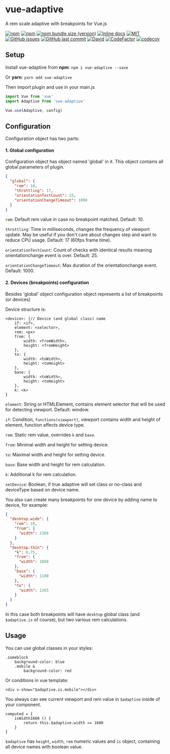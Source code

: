 # vue-adaptive

A rem scale adaptive with breakpoints for Vue.js

[![npm](https://img.shields.io/npm/v/vue-adaptive.svg)](https://www.npmjs.com/package/vue-adaptive)
[![npm](https://img.shields.io/npm/dt/vue-adaptive.svg)](https://www.npmjs.com/package/vue-adaptive)
[![npm bundle size (version)](https://img.shields.io/bundlephobia/min/vue-adaptive/latest)](https://bundlephobia.com/result?p=vue-adaptive@1.4.1)
[![Inline docs](http://inch-ci.org/github/zmey3301/vue-adaptive.svg?branch=master)](http://inch-ci.org/github/zmey3301/vue-adaptive)
[![MIT](https://img.shields.io/npm/l/vue-adaptive.svg)](https://opensource.org/licenses/MIT)
[![GitHub issues](https://img.shields.io/github/issues/zmey3301/vue-adaptive.svg)](https://github.com/zmey3301/vue-adaptive/issues)
[![GitHub last commit](https://img.shields.io/github/last-commit/zmey3301/vue-adaptive.svg)](https://github.com/zmey3301/vue-adaptive/commits/master)
[![David](https://img.shields.io/david/zmey3301/vue-adaptive.svg)](https://david-dm.org/zmey3301/vue-adaptive)
[![CodeFactor](https://www.codefactor.io/repository/github/zmey3301/vue-adaptive/badge)](https://www.codefactor.io/repository/github/zmey3301/vue-adaptive)
[![codecov](https://codecov.io/gh/zmey3301/vue-adaptive/branch/master/graph/badge.svg?token=rDPIiIiKyl&style=flat-square)](https://codecov.io/gh/zmey3301/vue-adaptive)

## Setup

Install vue-adaptive from **npm**: `npm i vue-adaptive --save`

Or **yarn**: `yarn add vue-adaptive`

Then import plugin and use in your main.js

```javascript
import Vue from 'vue'
import Adaptive from 'vue-adaptive'

Vue.use(Adaptive, config)
```

## Configuration

Configuration object has two parts:

#### 1. Global configuration

Configuration object has object named 'global' in it. This object contains all global parameters of plugin.

```json
{
  "global": {
    "rem": 10,
    "throttling": 17,
    "orientationTestCount": 25,
    "orientationChangeTimeout": 1000
  }
}
```

`rem`: Default rem value in case no breakpoint matched. Default: 10.

`throttling`: Time in milliseconds, changes the frequency of viewport update.
May be useful if you don't care about changes step and want to reduce CPU usage. Default: 17 (60fps frame time).

`orientationTestCount`: Count of checks with identical results meaning orientationchange event is over. Default: 25.

`orientationChangeTimeout`: Max duration of the orientationchange event. Default: 1000.

#### 2. Devices (breakpoints) configuration

Besides 'global' object configuration object represents a list of breakpoints (or devices)

Device structure is:

```
<device>: {// Device (and global class) name
    if: <if>,
	element: <selector>,
	rem: <px>
	from: {
		width: <fromWidth>,
		height: <fromHeight>
	},
	to: {
		width: <toWidth>,
		height: <toHeight>
	},
	base: {
		width: <toWidth>,
		height: <toHeight>
	},
	k: <k>
}
```

`element`: String or HTMLElement, contains element selector that will be used for detecting viewport. Default: window.

`if`: Condition, `functions(viewport)`, viewport contains width and height of element, function affects device type.

`rem`: Static rem value, overrides `k` and `base`.

`from`: Minimal width and height for setting device.

`to`: Maximal width and height for setting device.

`base`: Base width and height for rem calculation.

`k`: Additional k for rem calculation.

`setDevice`: Boolean, if true adaptive will set class or no-class and deviceType based on device name.

You also can create many breakpoints for one device by adding name to device, for example:

```json
{
  "desktop:wide": {
    "rem": 10,
    "from": {
      "width": 1366
    }
  },
  "desktop:thin": {
    "k": 0.75,
    "from": {
      "width": 1008
    },
    "base": {
      "width": 1100
    },
    "to": {
      "width": 1365
    }
  }
}
```

In this case both breakpoints will have `desktop` global class (and `$adaptive.is` of course), but two various rem calculations.

## Usage

You can use global classes in your styles:

```stylus
.someblock
    background-color: blue
    .mobile &
        background-color: red
```

Or conditions in vue template:

```vue
<div v-show="$adaptive.is.mobile"></div>
```

You always can see current viewport and rem value in `$adaptive` inside of your component.

```vuejs
computed = {
	isWidth1600 () {
		return this.$adaptive.width >= 1600
	}
}
```

`$adaptive` has `height`, `width`, `rem` numeric values and `is` object, containing all device names with boolean value.
